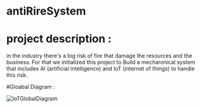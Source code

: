 # antiRireSystem

# project description : 
in the industry there's a big risk of fire that damage the resources and the business. For that we initialized this project to Build a mecharonical system that includes AI (artificial intelligence) and IoT (internet of things) to handle this risk.

#Gloabal Diagram :

![IoTGlobalDiagram](https://github.com/ssemsOfficial/antiFireSystem/assets/84194047/87046f49-a8b1-48dc-b498-d0ebad81a3bf)
